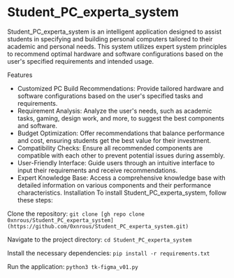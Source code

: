
# Student_PC_experta_system

Student_PC_experta_system is an intelligent application designed to assist students in specifying and building personal computers tailored to their academic and personal needs. This system utilizes expert system principles to recommend optimal hardware and software configurations based on the user's specified requirements and intended usage.

Features
- Customized PC Build Recommendations: Provide tailored hardware and software configurations based on the user's specified tasks and requirements.
- Requirement Analysis: Analyze the user's needs, such as academic tasks, gaming, design work, and more, to suggest the best components and software.
- Budget Optimization: Offer recommendations that balance performance and cost, ensuring students get the best value for their investment.
- Compatibility Checks: Ensure all recommended components are compatible with each other to prevent potential issues during assembly.
- User-Friendly Interface: Guide users through an intuitive interface to input their requirements and receive recommendations.
- Expert Knowledge Base: Access a comprehensive knowledge base with detailed information on various components and their performance characteristics.
Installation
To install Student_PC_experta_system, follow these steps:

Clone the repository:
```git clone [gh repo clone 0xnrous/Student_PC_experta_system](https://github.com/0xnrous/Student_PC_experta_system.git)```


Navigate to the project directory:
```cd Student_PC_experta_system```


Install the necessary dependencies:
```pip install -r requirements.txt```


Run the application:
```python3 tk-figma_v01.py```
